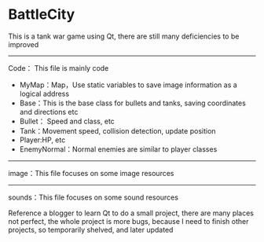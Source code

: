 # BattleCity
This is a tank war game using Qt, there are still many deficiencies to be improved

------

Code： This file is mainly code 

- MyMap：Map，Use static variables to save image information as a logical address
- Base：This is the base class for bullets and tanks, saving coordinates and directions etc
- Bullet： Speed and class, etc 
- Tank：Movement speed, collision detection, update position
- Player:HP, etc 
- EnemyNormal：Normal enemies are similar to player classes

------

image：This file focuses on some image resources

------

sounds：This file focuses on some sound resources





Reference a blogger to learn Qt to do a small project, there are many places not perfect, the whole project is more bugs, because I need to finish other projects, so temporarily shelved, and later updated